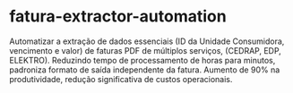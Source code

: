 # fatura-extractor-automation
Automatizar a extração de dados essenciais (ID da Unidade Consumidora, vencimento e valor) de faturas PDF de múltiplos serviços, (CEDRAP, EDP, ELEKTRO). Reduzindo tempo de processamento de horas para minutos, padroniza formato de saída independente da fatura. Aumento de 90% na produtividade, redução significativa de custos operacionais. 
